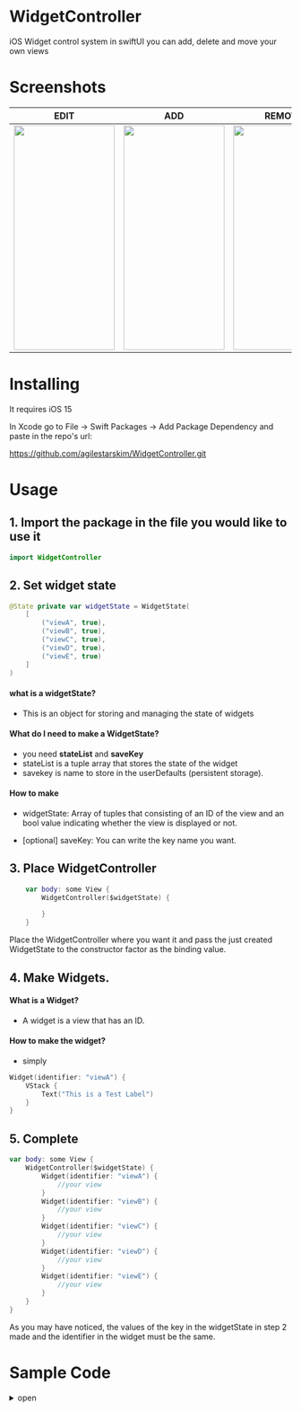 # WidgetController

iOS Widget control system in swiftUI
you can add, delete and move your own views

# Screenshots

EDIT | ADD | REMOVE | MOVE |
| :---------------: | :---------------: | :---------------: | :---------------: |
| <img src="https://user-images.githubusercontent.com/79740398/202903167-50de45e9-bf16-43ef-b3ee-e24b975d4e8f.gif" width="180" height="400"/>| <img src="https://user-images.githubusercontent.com/79740398/202901369-ec764376-ce0e-47a7-93a9-25043abfc4a3.gif" width="180" height="400"/> |<img src="https://user-images.githubusercontent.com/79740398/202902199-c9082e5b-23fd-48ea-b9a1-2447e9adce0b.gif" width="180" height="400"/>| <img src="https://user-images.githubusercontent.com/79740398/202902134-da105f7a-b15b-4ec2-a280-aeb4f77a7954.gif" width="180" height="400"/> |


# Installing

It requires iOS 15

In Xcode go to File -> Swift Packages -> Add Package Dependency and paste in the repo's url: 

https://github.com/agilestarskim/WidgetController.git

# Usage

## 1. Import the package in the file you would like to use it

```swift
import WidgetController
```

## 2. Set widget state 

```swift
@State private var widgetState = WidgetState(
    [   
        ("viewA", true),
        ("viewB", true),
        ("viewC", true),
        ("viewD", true),
        ("viewE", true)
    ]
)
```

#### what is a widgetState?

* This is an object for storing and managing the state of widgets

#### What do I need to make a WidgetState?

* you need **stateList** and **saveKey**
* stateList is a tuple array that stores the state of the widget 
* savekey is name to store in the userDefaults (persistent storage).

#### How to make
* widgetState: Array of tuples that consisting of an ID of the view and an bool value indicating whether the view is displayed or not.

* \[optional] saveKey: You can write the key name you want.


## 3. Place WidgetController

```swift
    var body: some View {
        WidgetController($widgetState) {
        
        }       
    }
```  

Place the WidgetController where you want it and pass the just created WidgetState to the constructor factor as the binding value.


## 4. Make Widgets.

#### What is a Widget?
* A widget is a view that has an ID.

#### How to make the widget?
* simply

```swift
Widget(identifier: "viewA") {
    VStack {
        Text("This is a Test Label")
    }
}
```


## 5. Complete


```swift
var body: some View {
    WidgetController($widgetState) {
        Widget(identifier: "viewA") {
            //your view
        }
        Widget(identifier: "viewB") {
            //your view
        }
        Widget(identifier: "viewC") {
            //your view
        }
        Widget(identifier: "viewD") {
            //your view
        }
        Widget(identifier: "viewE") {
            //your view
        }            
    }   
}
```

As you may have noticed, the values of the key in the widgetState in step 2 made and the identifier in the widget must be the same.


# Sample Code 

<details>   
<summary>open</summary>

Sample code is uploaded with package

```swift
import SwiftUI
import WidgetController

struct ContentView: View {
    
    @State private var widgetStateList = WidgetState([("viewA", true),("viewB", true),("viewC", true),("viewD", true),("viewE", true),("viewF", true),("viewG", true),("viewH", true)])
        
    var body: some View {
        WidgetController($widgetStateList) {
            Widget(identifier: "viewA") {
                RoundedRectangle(cornerRadius: 15).fill(.red).frame(height: 100)
            }
            Widget(identifier: "viewB") {
                RoundedRectangle(cornerRadius: 15).fill(.orange).frame(height: 100)
            }
            Widget(identifier: "viewC") {
                RoundedRectangle(cornerRadius: 15).fill(.yellow).frame(height: 100)
            }
            Widget(identifier: "viewD") {
                RoundedRectangle(cornerRadius: 15).fill(.green).frame(height: 100)
            }
            Widget(identifier: "viewE") {
                RoundedRectangle(cornerRadius: 15).fill(.blue).frame(height: 100)
            }
            Widget(identifier: "viewF") {
                RoundedRectangle(cornerRadius: 15).fill(.cyan).frame(height: 100)
            }
            Widget(identifier: "viewG") {
                RoundedRectangle(cornerRadius: 15).fill(.indigo).frame(height: 100)
            }
            Widget(identifier: "viewH") {
                RoundedRectangle(cornerRadius: 15).fill(.pink).frame(height: 100)
            }
        }
    }
}

struct ContentView_Previews: PreviewProvider {
    static var previews: some View {
        ContentView()
    }
}
```

</details>

